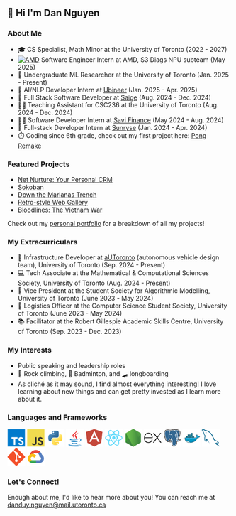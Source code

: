## 👋 Hi I'm Dan Nguyen

### About Me
- 🎓 CS Specialist, Math Minor at the University of Toronto (2022 - 2027)
- <a href="https://emoji.gg/emoji/9567-amd"><img src="https://cdn3.emoji.gg/emojis/9567-amd.png" width="20px" height="20px" alt="AMD"></a> Software Engineer Intern at AMD, S3 Diags NPU subteam (May 2025)
- 🔬 Undergraduate ML Researcher at the University of Toronto (Jan. 2025 - Present)
- 💸 AI/NLP Developer Intern at [Ubineer](https://ubineer.com/) (Jan. 2025 - Apr. 2025)
- 💼 Full Stack Software Developer at [Saige](https://www.realsaige.com/) (Aug. 2024 - Dec. 2024)
- 👨‍🏫 Teaching Assistant for CSC236 at the University of Toronto (Aug. 2024 - Dec. 2024)
- 🧑‍💻 Software Developer Intern at [Savi Finance](https://financesavi.com/) (May 2024 - Aug. 2024)
- 🧠 Full-stack Developer Intern at [Sunryse](https://www.linkedin.com/company/sunryseapp) (Jan. 2024 - Apr. 2024)
- ⏱️ Coding since 6th grade, check out my first project here: [Pong Remake](https://github.com/nuhgooyin/Pong-Game)

### Featured Projects
- [Net Nurture: Your Personal CRM](https://github.com/nuhgooyin/net-nurture)
- [Sokoban](https://github.com/nuhgooyin/sokoban)
- [Down the Marianas Trench](https://github.com/nuhgooyin/Down-The-Marianas-Trench)
- [Retro-style Web Gallery](https://github.com/nuhgooyin/Retro-Style-Gallery)
- [Bloodlines: The Vietnam War](https://github.com/nuhgooyin/Bloodlines-The-Vietnam-War)

Check out my [personal portfolio](https://nuhgooy.in/) for a breakdown of all my projects!

### My Extracurriculars
- 🚗 Infrastructure Developer at [aUToronto](https://www.autodrive.utoronto.ca/) (autonomous vehicle design team), University of Toronto (Sep. 2024 - Present)
- 💻 Tech Associate at the Mathematical & Computational Sciences Society, University of Toronto (Aug. 2024 - Present)
- 🎤 Vice President at the Student Society for Algorithmic Modelling, University of Toronto (June 2023 - May 2024)
- 🎉 Logistics Officer at the Computer Science Student Society, University of Toronto (June 2023 - May 2024)
- 📚 Facilitator at the Robert Gillespie Academic Skills Centre, University of Toronto (Sep. 2023 - Dec. 2023)

### My Interests
- Public speaking and leadership roles
- 🧗 Rock climbing, 🏸 Badminton, and 🛹 longboarding
- As cliché as it may sound, I find almost everything interesting! I love learning about new things and can get pretty invested as I learn more about it.

### Languages and Frameworks
<code><img height="40" src="https://raw.githubusercontent.com/devicons/devicon/master/icons/typescript/typescript-original.svg"></code>
<code><img height="40" src="https://raw.githubusercontent.com/devicons/devicon/master/icons/javascript/javascript-original.svg"></code>
<code><img height="40" src="https://raw.githubusercontent.com/devicons/devicon/master/icons/python/python-original.svg"></code>
<code><img height="40" src="https://raw.githubusercontent.com/devicons/devicon/master/icons/java/java-original.svg"></code>
<code><img height="40" src="https://raw.githubusercontent.com/devicons/devicon/master/icons/angularjs/angularjs-plain.svg"></code>
<code><img height="40" src="https://raw.githubusercontent.com/devicons/devicon/master/icons/react/react-original.svg"></code>
<code><img height="40" src="https://raw.githubusercontent.com/devicons/devicon/master/icons/nodejs/nodejs-original.svg"></code>
<code><img height="40" src="https://raw.githubusercontent.com/devicons/devicon/master/icons/express/express-original.svg"></code>
<code><img height="40" src="https://raw.githubusercontent.com/devicons/devicon/master/icons/postgresql/postgresql-original.svg"></code>
<code><img height="40" src="https://raw.githubusercontent.com/devicons/devicon/master/icons/docker/docker-original.svg"></code>
<code><img height="40" src="https://raw.githubusercontent.com/devicons/devicon/master/icons/mysql/mysql-original.svg"></code>
<code><img height="40" src="https://raw.githubusercontent.com/devicons/devicon/master/icons/git/git-original.svg"></code>
<code><img height="40" src="https://raw.githubusercontent.com/devicons/devicon/master/icons/googlecloud/googlecloud-original.svg"></code>

### Let's Connect!
Enough about me, I'd like to hear more about you! You can reach me at [danduy.nguyen@mail.utoronto.ca](danduy.nguyen@mail.utoronto.ca)
